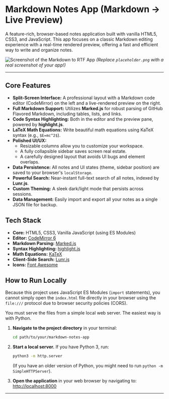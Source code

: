 # Markdown Notes App (Markdown -> Live Preview)

A feature-rich, browser-based notes application built with vanilla HTML5, CSS3, and JavaScript. This app focuses on a classic Markdown editing experience with a real-time rendered preview, offering a fast and efficient way to write and organize notes.

![Screenshot of the Markdown to RTF App](r2placeholder.png)
*(Replace `placeholder.png` with a real screenshot of your app!)*

---

## Core Features

-   **Split-Screen Interface:** A professional layout with a Markdown code editor (CodeMirror) on the left and a live-rendered preview on the right.
-   **Full Markdown Support:** Utilizes **Marked.js** for robust parsing of GitHub Flavored Markdown, including tables, lists, and links.
-   **Code Syntax Highlighting:** Both in the editor and the preview pane, powered by **highlight.js**.
-   **LaTeX Math Equations:** Write beautiful math equations using KaTeX syntax (e.g., `$E=mc^2$`).
-   **Polished UI/UX:**
    -   Resizable columns allow you to customize your workspace.
    -   A fully collapsible sidebar saves screen real estate.
    -   A carefully designed layout that avoids UI bugs and element overlaps.
-   **Data Persistence:** All notes and UI states (theme, sidebar position) are saved to your browser's `localStorage`.
-   **Powerful Search:** Near-instant full-text search of all notes, indexed by **Lunr.js**.
-   **Custom Theming:** A sleek dark/light mode that persists across sessions.
-   **Data Management:** Easily import and export all your notes as a single JSON file for backup.

## Tech Stack

-   **Core:** HTML5, CSS3, Vanilla JavaScript (using ES Modules)
-   **Editor:** [CodeMirror 6](https://codemirror.net/)
-   **Markdown Parsing:** [Marked.js](https://marked.js.org/)
-   **Syntax Highlighting:** [highlight.js](https://highlightjs.org/)
-   **Math Equations:** [KaTeX](https://katex.org/)
-   **Client-Side Search:** [Lunr.js](https://lunrjs.com/)
-   **Icons:** [Font Awesome](https://fontawesome.com/)

## How to Run Locally

Because this project uses JavaScript ES Modules (`import` statements), you cannot simply open the `index.html` file directly in your browser using the `file:///` protocol due to browser security policies (CORS).

You must serve the files from a simple local web server. The easiest way is with Python.

1.  **Navigate to the project directory** in your terminal:
    ```bash
    cd path/to/your/markdown-notes-app
    ```

2.  **Start a local server.** If you have Python 3, run:
    ```bash
    python3 -m http.server
    ```
    (If you have an older version of Python, you might need to run `python -m SimpleHTTPServer`).

3.  **Open the application** in your web browser by navigating to:
    [http://localhost:8000](http://localhost:8000)

---
